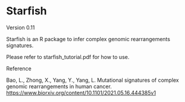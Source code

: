 # Starfish
Version 0.11

Starfish is an R package to infer complex genomic rearrangements signatures. 

Please refer to starfish_tutorial.pdf for how to use.

Reference

Bao, L., Zhong, X., Yang, Y., Yang, L. Mutational signatures of complex genomic rearrangements
in human cancer. https://www.biorxiv.org/content/10.1101/2021.05.16.444385v1
